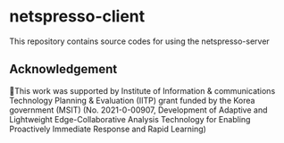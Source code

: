 # netspresso-client
This repository contains source codes for using the netspresso-server

## Acknowledgement
This work was supported by Institute of Information & communications
Technology Planning & Evaluation (IITP) grant funded by the Korea
government (MSIT) (No. 2021-0-00907, Development of Adaptive and
Lightweight   Edge-Collaborative   Analysis   Technology   for   Enabling
Proactively Immediate Response and Rapid Learning)
